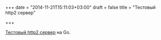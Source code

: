 +++
date = "2014-11-21T15:11:03+03:00"
draft = false
title = "Тестовый http2 сервер"

+++

<p><a href="https://http2.golang.org/">Тестовый http2 сервер</a> на Go.</p>

